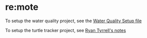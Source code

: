 # re:mote

To setup the water quality project, see the [Water Quality Setup file](Documentation/Setup/Water_Quality_Setup.md)

To setup the turtle tracker project, see [Ryan Tyrrell's notes](Documentation/Ryan_Notes)
